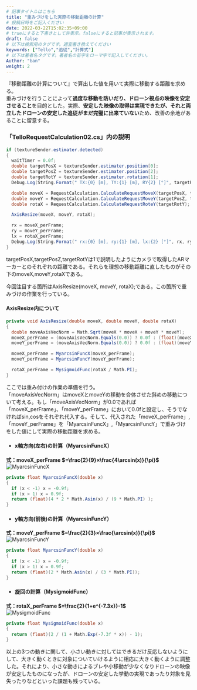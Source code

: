 ```yaml
---
# 記事タイトルはこちら
title: "重みづけをした実際の移動距離の計算"
# 投稿日時をご記入ください
date: 2022-03-22T15:02:35+09:00
# trueにすると下書きとして非表示。falseにすると記事が表示されます。
draft: false
# 以下は検索用のタグです。適宜書き換えてください
keywords: ["Tello","追従","計算式"]
# 以下は著者名タグです。著者名の苗字をローマ字で記入してください。
Author: "ban"
weight: 2
---
```

<script type="text/javascript" async
  src="https://cdnjs.cloudflare.com/ajax/libs/mathjax/2.7.1/MathJax.js?config=TeX-AMS-MML_HTMLorMML">
  MathJax.Hub.Config({
  tex2jax: {
    inlineMath: [['$','$'], ['\\(','\\)']],
    displayMath: [['$$','$$'], ['\\[','\\]']],
    processEscapes: true,
    processEnvironments: true,
    skipTags: ['script', 'noscript', 'style', 'textarea', 'pre'],
    TeX: { equationNumbers: { autoNumber: "AMS" },
         extensions: ["AMSmath.js", "AMSsymbols.js"] }
  }
  });
  MathJax.Hub.Queue(function() {
    // Fix <code> tags after MathJax finishes running. This is a
    // hack to overcome a shortcoming of Markdown. Discussion at
    // https://github.com/mojombo/jekyll/issues/199
    var all = MathJax.Hub.getAllJax(), i;
    for(i = 0; i < all.length; i += 1) {
        all[i].SourceElement().parentNode.className += ' has-jax';
    }
  });

  MathJax.Hub.Config({
  // Autonumbering by mathjax
  TeX: { equationNumbers: { autoNumber: "AMS" } }
  });
</script> 

『移動距離の計算について』で算出した値を用いて実際に移動する距離を求める。  
重みづけを行うことによって**過度な移動を防いだり、ドローン視点の映像を安定させること**を目的とした。実際、**安定した映像の取得は実現できたが、それと両立したドローンの安定した追従がまだ完璧に出来ていない**ため、改善の余地があることに留意する。  

### 「TelloRequestCalculation02.cs」内の説明  

```C#
if (textureSender.estimater.detected)
{
  waitTimer = 0.0f;
  double targetPosX = textureSender.estimater.position[0];
  double targetPosZ = textureSender.estimater.position[2];
  double targetRotY = textureSender.estimater.rotation[1];
  Debug.Log(String.Format(" TX:{0} [m], TY:{1} [m], RY{2} [°]", targetPosX, targetPosZ, targetRotY));

  double moveX = RequestCalculation.CalculateRequestMoveX(targetPosX, targetRotY);
  double moveY = RequestCalculation.CalculateRequestMoveY(targetPosZ, targetRotY);
  double rotaX = RequestCalculation.CalculateRequestRoteY(targetRotY);

  AxisResize(moveX, moveY, rotaX);

  rx = moveX_perFrame;
  ry = moveY_perFrame;
  lx = rotaX_perFrame;
  Debug.Log(String.Format(" rx:{0} [m], ry:{1} [m], lx:{2} [°]", rx, ry, lx));
}
```
targetPosX,targetPosZ,targetRotYは1で説明したようにカメラで取得したARマーカーとのそれぞれの距離である。それらを理想の移動距離に直したものがその下のmoveX,moveY,rotaXである。  

今回注目する箇所はAxisResize(moveX, moveY, rotaX);である。この箇所で重みづけの作業を行っている。  

####  AxisResize内について  
```C#
private void AxisResize(double moveX, double moveY, double rotaX)
{
  double moveAxisVecNorm = Math.Sqrt(moveX * moveX + moveY * moveY);
  moveX_perFrame = (moveAxisVecNorm.Equals(0.0)) ? 0.0f : (float)(moveX / moveAxisVecNorm);
  moveY_perFrame = (moveAxisVecNorm.Equals(0.0)) ? 0.0f : (float)(moveY / moveAxisVecNorm);

  moveX_perFrame = MyarcsinFuncX(moveX_perFrame);
  moveY_perFrame = MyarcsinFuncY(moveY_perFrame);

  rotaX_perFrame = MysigmoidFunc(rotaX / Math.PI);
}
```

ここでは重み付けの作業の準備を行う。  
「moveAxisVecNorm」はmoveXとmoveYの移動を合体させた斜めの移動について考える。もし「moveAxisVecNorm」が0.0であれば「moveX_perFrame」、「moveY_perFrame」において0.0fと設定し、そうでなければsin,cosをそれぞれ代入する。そして、代入された「moveX_perFrame」,「moveY_perFrame」を「MyarcsinFuncX」,「MyarcsinFuncY」で重みづけをした値にして実際の移動距離を求める。

- #### x軸方向(左右)の計算（MyarcsinFuncX）  
**式：moveX_perFrame $=\frac{2}{9}×\frac{4\arcsin\(x)}{\pi}\$**  
![MyarcsinFuncX](/images/Tello/AutoTracking/Weighting/MyarcsinFuncX.png "MyarcsinFuncX")  
```C#
private float MyarcsinFuncX(double x)
{
  if (x < -1) x = -0.9f;
  if (x > 1) x = 0.9f;
  return (float)(4 * 2 * Math.Asin(x) / (9 * Math.PI) );
}
```

- #### y軸方向(前後)の計算（MyarcsinFuncY）  
**式：moveY_perFrame $=\frac{2}{3}×\frac{\arcsin\(x)}{\pi}\$**  
![MyarcsinFuncY](/images/Tello/AutoTracking/Weighting/MyarcsinFuncY.png "MyarcsinFuncY")   
```C#
private float MyarcsinFuncY(double x)
{
  if (x < -1) x = -0.9f;
  if (x > 1) x = 0.9f;
  return (float)(2 * Math.Asin(x) / (3 * Math.PI));
}
```

- #### 旋回の計算（MysigmoidFunc）  
**式：rotaX_perFrame $=\frac{2}{1+e^{-7.3x}}-1$**  
![MysigmoidFunc](/images/Tello/AutoTracking/Weighting/MysigmoidFunc.png "MysigmoidFunc")  
```C#
private float MysigmoidFunc(double x)
{
  return (float)(2 / (1 + Math.Exp(-7.3f * x)) - 1);
}
```

以上の3つの動きに関して、小さい動きに対してはできるだけ反応しないようにして、大きく動くときに対象についていけるように相応に大きく動くように調整した。それにより、小さな動きによるブレや小移動が少なくなりドローンの映像が安定したものになったが、ドローンの安定した挙動の実現であったり対象を見失ったりなどといった課題も残っている。